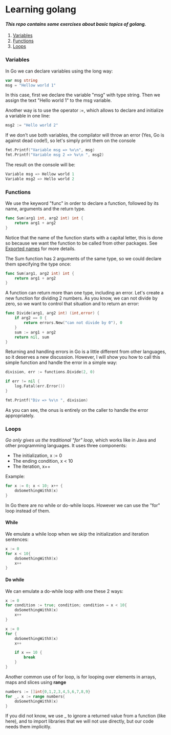 # Learning golang

#### _This repo contains some exercises about basic topics of golang._

1. [Variables](#Varaiables)
2. [Functions](#Functions)
3. [Loops](#Loops)

### Variables

In Go we can declare variables using the long way:

```go
var msg string
msg = "Hellow world 1"
```

In this case, first we declare the variable "msg" with type string. Then we assign the text "Hello world 1" to the msg variable.

Another way is to use the operator :=, which allows to declare and initialize a variable in one line:

```go
msg2 := "Hello world 2"
```

If we don't use both variables, the compilator will throw an error (Yes, Go is against dead code!), so let's simply print them on the console

```go
fmt.Printf("Variable msg => %v\n", msg)
fmt.Printf("Variable msg 2 => %v\n ", msg2)
```

The result on the console will be:

```go
Variable msg => Hellow world 1
Variable msg2 => Hello world 2
```

### Functions

We use the keyword "func" in order to declare a function, followed by its name, arguments and the return type.

```go
func Sum(arg1 int, arg2 int) int {
	return arg1 + arg2
}
```

Notice that the name of the function starts with a capital letter, this is done so because we want the function to be called from other packages. See [Exported names](https://go.dev/tour/basics/3) for more details.

The Sum function has 2 arguments of the same type, so we could declare them specifying the type once:

```go
func Sum(arg1, arg2 int) int {
	return arg1 + arg2
}
```

A function can return more than one type, including an error. Let's create a new function for dividing 2 numbers. As you know, we can not divide by zero, so we want to control that situation and to return an error:

```go
func Divide(arg1, arg2 int) (int,error) {
	if arg2 == 0 {
		return errors.New("can not divide by 0"), 0
	}
	sum := arg1 + arg2
	return nil, sum
}
```

Returning and handling errors in Go is a little different from other languages, so it deserves a new discussion. However, I will show you how to call this simple function and handle the error in a simple way:

```go
division, err := functions.Divide(2, 0)

if err != nil {
	log.Fatal(err.Error())
}

fmt.Printf("Div => %v\n ", division)
```

As you can see, the onus is entirely on the caller to handle the error appropriately.

### Loops

_Go only gives us the traditional "for" loop_, which works like in Java and other programming languages. It uses three components:

- The initialization, x := 0
- The ending condition, x < 10
- The iteration, x++

Example:

```go
for x := 0; x < 10; x++ {
	doSomethingWithX(x)
}
```

In Go there are no while or do-while loops. However we can use the "for" loop instead of them.

#### While

We emulate a while loop when we skip the initialization and iteration sentences:

```go
x := 0
for x < 10{
	doSomethingWithX(x)
	x++
}
```

#### Do while

We can emulate a do-while loop with one these 2 ways:

```go
x := 0
for condition := true; condition; condition = x < 10{
	doSomethingWithX(x)
	x++
}
```

```go
x := 0
for {
	doSomethingWithX(x)
	x++

	if x == 10 {
		break
	}
}
```

Another common use of for loop, is for looping over elements in arrays, maps and slices using __range__

```go
numbers := []int{0,1,2,3,4,5,6,7,8,9}
for _, x := range numbers{
	doSomethingWithX(x)
}
```

If you did not know, we use _ to ignore a returned value from a function (like here), and to import libraries that we will not use directly, but our code needs them implicitly.